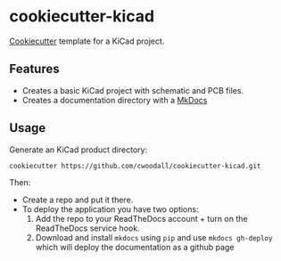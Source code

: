 # cookiecutter-kicad

[Cookiecutter](https://github.com/audreyr/cookiecutter) template for a KiCad project.

## Features

* Creates a basic KiCad project with schematic and PCB files.
* Creates a documentation directory with a [MkDocs](http://mkdocs.org)

## Usage

Generate an KiCad product directory:

    cookiecutter https://github.com/cwoodall/cookiecutter-kicad.git

Then:

* Create a repo and put it there.
* To deploy the application you have two options:
  1. Add the repo to your ReadTheDocs account + turn on the ReadTheDocs service hook.
  2. Download and install `mkdocs` using `pip` and use `mkdocs gh-deploy` which
     will deploy the documentation as a github page
